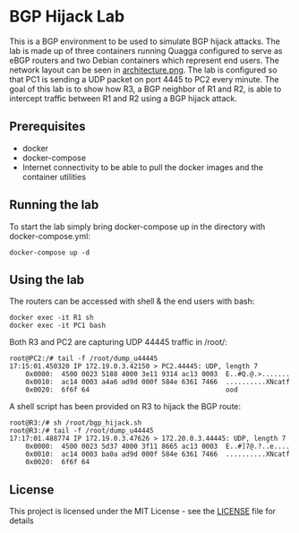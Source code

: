 # BGP Hijack Lab

This is a BGP environment to be used to simulate BGP hijack attacks. The lab is made up of three containers running Quagga configured to serve as eBGP routers and two Debian containers which represent end users. The network layout can be seen in [architecture.png](architecture.png). The lab is configured so that PC1 is sending a UDP packet on port 4445 to PC2 every minute. The goal of this lab is to show how R3, a BGP neighbor of R1 and R2, is able to intercept traffic between R1 and R2 using a BGP hijack attack.

## Prerequisites

* docker
* docker-compose
* Internet connectivity to be able to pull the docker images and the container utilities

## Running the lab

To start the lab simply bring docker-compose up in the directory with docker-compose.yml:

```
docker-compose up -d
```

## Using the lab

The routers can be accessed with shell & the end users with bash:

```
docker exec -it R1 sh
docker exec -it PC1 bash
```

Both R3 and PC2 are capturing UDP 44445 traffic in /root/:

```
root@PC2:/# tail -f /root/dump_u44445
17:15:01.450320 IP 172.19.0.3.42150 > PC2.44445: UDP, length 7
	0x0000:  4500 0023 5188 4000 3e11 9314 ac13 0003  E..#Q.@.>.......
	0x0010:  ac14 0003 a4a6 ad9d 000f 584e 6361 7466  ..........XNcatf
	0x0020:  6f6f 64                                  ood
```

A shell script has been provided on R3 to hijack the BGP route:
```
root@R3:/# sh /root/bgp_hijack.sh
root@R3:/# tail -f /root/dump_u44445 
17:17:01.488774 IP 172.19.0.3.47626 > 172.20.0.3.44445: UDP, length 7
	0x0000:  4500 0023 5d37 4000 3f11 8665 ac13 0003  E..#]7@.?..e....
	0x0010:  ac14 0003 ba0a ad9d 000f 584e 6361 7466  ..........XNcatf
	0x0020:  6f6f 64  
```

## License

This project is licensed under the MIT License - see the [LICENSE](LICENSE) file for details